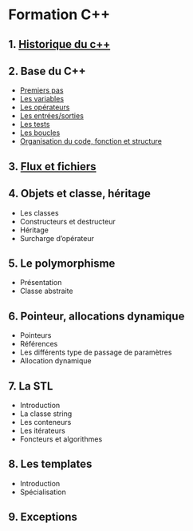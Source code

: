 # Formation C++


## 1. [Historique du c++](cours/1.historique.md)

## 2. Base du C++

* [Premiers pas](Cours/2.PremierPas.md)
* [Les variables](Cours/2.variables.md)
* [Les opérateurs](Cours/2.operateurs.md)
* [Les entrées/sorties](Cours/2.in-out.md)
* [Les tests](Cours/2.tests.md)
* [Les boucles](Cours/2.boucles.md)
* [Organisation du code, fonction et structure](Cours/2.fonctions.md)

## 3. [Flux et fichiers](Cours/3.flux.md)

## 4. Objets et classe, héritage

* Les classes
* Constructeurs et destructeur
* Héritage
* Surcharge d’opérateur

## 5. Le polymorphisme

* Présentation
* Classe abstraite

## 6. Pointeur, allocations dynamique

* Pointeurs
* Références
* Les différents type de passage de paramètres
* Allocation dynamique

## 7. La STL

* Introduction
* La classe string
* Les conteneurs
* Les itérateurs
* Foncteurs et algorithmes

## 8. Les templates

* Introduction
* Spécialisation

## 9. Exceptions
